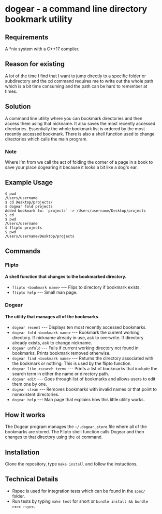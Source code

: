 # **dogear** - a command line directory bookmark utility

## Requirements
A *nix system with a C++17 compiler.

## Reason for existing
A lot of the time I find that I want to jump directly to a specific folder or subdirectory and the cd command requires me to write out the whole path which is a bit time consuming and the path can be hard to remember at times.

## Solution
A command line utility where you can bookmark directories and then access them using that nickname. It also saves the most recently accessed directories. Essentially the whole bookmark list is ordered by the most recently accessed bookmark. There is also a shell function used to change directories which calls the main program.

### Note
Where I'm from we call the act of folding the corner of a page in a book to save your place dogearing it because it looks a bit like a dog's ear.

## Example Usage
```shell
$ pwd
/Users/username
$ cd Desktop/projects/
$ dogear fold projects
Added bookmark to: `projects` -> /Users/username/Desktop/projects
$ cd
$ pwd
/Users/username
$ flipto projects
$ pwd
/Users/username/Desktop/projects
```

## Commands

### Flipto
#### A shell function that changes to the bookmarked directory.
- `flipto <bookmark name>` --- Flips to directory if bookmark exists.
- `flipto help` --- Small man page.

### Dogear
#### The utility that manages all of the bookmarks.
- `dogear recent` --- Displays ten most recently accessed bookmarks.
- `dogear fold <bookmark name>` --- Bookmark the current working directory. If nickname already in use, ask to overwrite. If directory already exists, ask to change nickname.
- `dogear unfold` --- Fails if current working directory not found in bookmarks. Prints bookmark removed otherwise.
- `dogear find <bookmark name>` --- Returns the directory associated with the bookmark or nothing. This is used by the flipto function.
- `dogear like <search term>` --- Prints a list of bookmarks that include the search term in either the name or directory path.
- `dogear edit` --- Goes through list of bookmarks and allows users to edit them one by one.
- `dogear clean` --- Removes bookmarks with invalid names or that point to nonexistent directories.
- `dogear help` --- Man page that explains how this little utility works.

## How it works
The Dogear program manages the `~/.dogear_store` file where all of the bookmarks are stored. The Flipto shell function calls Dogear and then changes to that directory using the `cd` command.

## Installation
Clone the repository, type `make install` and follow the instuctions.

## Technical Details
- Rspec is used for integration tests which can be found in the `spec/` folder.
- Run tests by typing `make test` for short or `bundle install && bundle exec rspec`.
